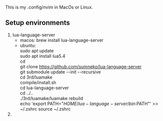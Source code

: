 This is my .config/nvim in MacOs or Linux.

## Setup environments 
1. lua-language-server
    * macos: brew install lua-language-server
    * ubuntu: <br>
        sudo apt update <br>
        sudo apt install lua5.4 <br>
        cd <br>
        git clone https://github.com/sumneko/lua-language-server <br>
        git submodule update --init --recursive <br>
        cd 3rd/luamake <br>
        compile/install.sh <br>
        cd lua-language-server <br>
        cd ../.. <br>
        ./3rd/luamake/luamake rebuild <br>
        echo 'export PATH="$HOME/lua-language-server/bin:$PATH"' >> ~/.zshrc
        source ~/.zshrc
2.      
